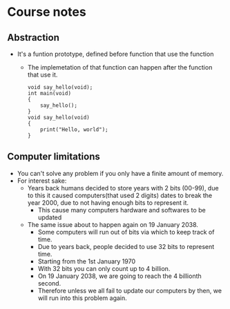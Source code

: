# Course notes

## Abstraction
- It's a funtion prototype, defined before function that use the function
    - The implemetation of that function can happen after the function that use it.

        ```
        void say_hello(void);
        int main(void)
        {
            say_hello();
        }
        void say_hello(void)
        {
            print("Hello, world");
        }
        ```

## Computer limitations
- You can't solve any problem if you only have a finite amount of memory.
- For interest sake:
    - Years back humans decided to store years with 2 bits (00-99), due to this it caused computers(that used 2 digits) dates to break the year 2000, due to not having enough bits to represent it.
        - This cause many computers hardware and softwares to be updated
    - The same issue about to happen again on 19 January 2038.
        - Some computers will run out of bits via which to keep track of time.
        - Due to years back, people decided to use 32 bits to represent time. 
        - Starting from the 1st January 1970
        - With 32 bits you can only count up to 4 billion.
        - On 19 January 2038, we are going to reach the 4 billionth second.
        - Therefore unless we all fail to update our computers by then, we will run into this problem again.

